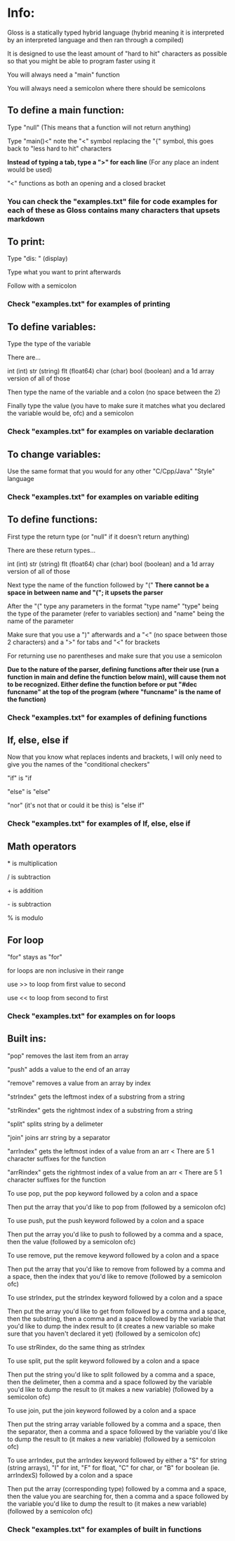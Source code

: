 # Info:

Gloss is a statically typed hybrid language (hybrid meaning it is interpreted by an interpreted language and then ran through a compiled)

It is designed to use the least amount of "hard to hit" characters as possible so that you might be able to program faster using it

You will always need a "main" function

You will always need a semicolon where there should be semicolons

## To define a main function:

Type "null" (This means that a function will not return anything)

Type "main()<" note the "<" symbol replacing the "{" symbol, this goes back to "less hard to hit" characters

**Instead of typing a tab, type a ">" for each line** (For any place an indent would be used)

"<" functions as both an opening and a closed bracket

### You can check the "examples.txt" file for code examples for each of these as Gloss contains many characters that upsets markdown

## To print:

Type "dis: " (display)

Type what you want to print afterwards

Follow with a semicolon

### Check "examples.txt" for examples of printing

## To define variables:

Type the type of the variable

There are...

int (int) str (string) flt (float64) char (char) bool (boolean) and a 1d array version of all of those

Then type the name of the variable and a colon (no space between the 2)

Finally type the value (you have to make sure it matches what you declared the variable would be, ofc) and a semicolon

### Check "examples.txt" for examples on variable declaration

## To change variables:

Use the same format that you would for any other "C/Cpp/Java" "Style" language

### Check "examples.txt" for examples on variable editing

## To define functions:

First type the return type (or "null" if it doesn't return anything)

There are these return types...

int (int) str (string) flt (float64) char (char) bool (boolean) and a 1d array version of all of those

Next type the name of the function followed by "(" **There cannot be a space in between name and "("; it upsets the parser**

After the "(" type any parameters in the format "type name" "type" being the type of the parameter (refer to variables section) and "name" being the name of the parameter

Make sure that you use a ")" afterwards and a "<" (no space between those 2 characters) and a ">" for tabs and "<" for brackets

For returning use no parentheses and make sure that you use a semicolon

**Due to the nature of the parser, defining functions after their use (run a function in main and define the function below main), will cause them not to be recognized. Either define the function before or put __"#dec funcname"__ at the top of the program (where "funcname" is the name of the function)**

### Check "examples.txt" for examples of defining functions

## If, else, else if

Now that you know what replaces indents and brackets, I will only need to give you the names of the "conditional checkers"

"if" is "if

"else" is "else"

"nor" (it's not that or could it be this) is "else if"

### Check "examples.txt" for examples of If, else, else if

## Math operators

\* is multiplication

/ is subtraction

\+ is addition

\- is subtraction

\% is modulo

## For loop

"for" stays as "for"

for loops are non inclusive in their range

use >> to loop from first value to second

use << to loop from second to first

### Check "examples.txt" for examples on for loops

## Built ins:

"pop" removes the last item from an array

"push" adds a value to the end of an array

"remove" removes a value from an array by index

"strIndex" gets the leftmost index of a substring from a string

"strRindex" gets the rightmost index of a substring from a string

"split" splits string by a delimeter

"join" joins arr string by a separator 

"arrIndex" gets the leftmost index of a value from an arr < There are 5 1 character suffixes for the function  

"arrRindex" gets the rightmost index of a value from an arr < There are 5 1 character suffixes for the function

To use pop, put the pop keyword followed by a colon and a space

Then put the array that you'd like to pop from (followed by a semicolon ofc)

To use push, put the push keyword followed by a colon and a space

Then put the array you'd like to push to followed by a comma and a space, then the value (followed by a semicolon ofc)

To use remove, put the remove keyword followed by a colon and a space

Then put the array that you'd like to remove from followed by a comma and a space, then the index that you'd like to remove (followed by a semicolon ofc)

To use strIndex, put the strIndex keyword followed by a colon and a space

Then put the array you'd like to get from followed by a comma and a space, then the substring, then a comma and a space followed by the variable that you'd like to dump the index result to (it creates a new variable so make sure that you haven't declared it yet) (followed by a semicolon ofc)

To use strRindex, do the same thing as strIndex

To use split, put the split keyword followed by a colon and a space

Then put the string you'd like to split followed by a comma and a space, then the delimeter, then a comma and a space followed by the variable you'd like to dump the result to (it makes a new variable) (followed by a semicolon ofc)

To use join, put the join keyword followed by a colon and a space

Then put the string array variable followed by a comma and a space, then the separator, then a comma and a space followed by the variable you'd like to dump the result to (it makes a new variable) (followed by a semicolon ofc)

To use arrIndex, put the arrIndex keyword followed by either a "S" for string (string arrays), "I" for int, "F" for float, "C" for char, or "B" for boolean (ie. arrIndexS) followed by a colon and a space

Then put the array (corresponding type) followed by a comma and a space, then the value you are searching for, then a comma and a space followed by the variable you'd like to dump the result to (it makes a new variable) (followed by a semicolon ofc)

### Check "examples.txt" for examples of built in functions

